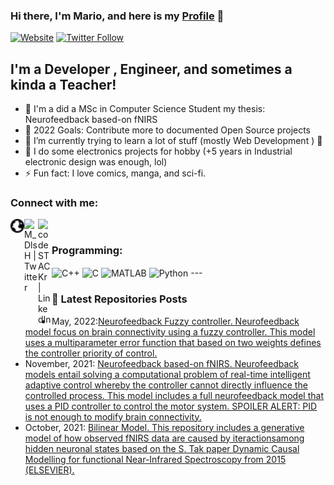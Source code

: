 ### Hi there, I'm Mario, and here is my [Profile][website] 👋

[![Website](https://img.shields.io/website?label=marsh-up.github.io/CV&style=for-the-badge&url=https%3A%2F%2Fmarsh-up.github.io/CV)](https://marsh-up.github.io/CV/)
[![Twitter Follow](https://img.shields.io/twitter/follow/M_DlsH?color=1DA1F2&logo=twitter&style=for-the-badge)](https://twitter.com/intent/follow?original_referer=https%3A%2F%2Fgithub.com%2FM_DlsH&screen_name=M_DlsH)

## I'm a Developer , Engineer, and sometimes a kinda a Teacher!

- 🔭 I'm a did a MSc in Computer Science Student my thesis: Neurofeedback based-on fNIRS
- 🥅 2022 Goals: Contribute more to documented Open Source projects
- 🌱 I’m currently trying to learn a lot of stuff (mostly Web Development ) 🤣
- 🔋 I do some electronics projects for hobby (+5 years in Industrial electronic design was enough, lol)
- ⚡ Fun fact: I love comics, manga, and sci-fi. 


### Connect with me:

[<img align="left" alt="codeSTACKr.com" width="22px" src="https://raw.githubusercontent.com/iconic/open-iconic/master/svg/globe.svg" />][Website] 
[<img align="left" alt="M_DlsH | Twitter" width="22px" src="https://cdn.jsdelivr.net/npm/simple-icons@v3/icons/twitter.svg" />][twitter]
[<img align="left" alt="codeSTACKr | LinkedIn" width="22px" src="https://cdn.jsdelivr.net/npm/simple-icons@v3/icons/linkedin.svg" />][linkedin]
<br/>

### Programming:

<img align="center" alt="C++" width="30px" src="https://upload.wikimedia.org/wikipedia/commons/thumb/1/18/ISO_C%2B%2B_Logo.svg/306px-ISO_C%2B%2B_Logo.svg.png"/> 
<img align="center" alt="C" width="30px" src="https://toppng.com/uploads/preview/c-programming-icon-c-programming-language-logo-11562945679duaxtn3yq0.png"/>   
<img align="center" alt="MATLAB" width="30px" src="https://upload.wikimedia.org/wikipedia/commons/thumb/2/21/Matlab_Logo.png/667px-Matlab_Logo.png"/>   
<img align="center" alt="Python" width="30px" src="https://upload.wikimedia.org/wikipedia/commons/thumb/0/0a/Python.svg/768px-Python.svg.png"/> 
---
<br/>

### 📕 Latest Repositories Posts

<!-- BLOG-POST-LIST:START -->
- May, 2022:[Neurofeedback Fuzzy controller. Neurofeedback model focus on brain connectivity using a fuzzy controller. This model uses a multiparameter error function that based on two weights defines the controller priority of control. ](https://github.com/MarSH-Up/2021_Fuzzy_Neurofeedback_fNIRS)
- November, 2021: [Neurofeedback based-on fNIRS. Neurofeedback models entail solving a computational problem of real-time intelligent adaptive control whereby the controller cannot directly influence the controlled process. This model includes a full neurofeedback model that uses a PID controller to control the motor system. SPOILER ALERT: PID is not enough to modify brain connectivity.](https://github.com/MarSH-Up/2021_Neurofeedback)
- October, 2021: [Bilinear Model. This repository includes a generative model of how observed fNIRS data are caused by iteractionsamong hidden neuronal states based on the S. Tak paper Dynamic Causal Modelling for functional Near-Infrared Spectroscopy from 2015 (ELSEVIER).](https://github.com/MarSH-Up/2021_BilinearModel_fNIRS)
<!-- BLOG-POST-LIST:END -->

</details>

[website]: https://marsh-up.github.io/CV/
[twitter]: https://twitter.com/M_DlsH
[linkedin]: https://www.linkedin.com/in/mario-de-los-santos-8b8696178/
